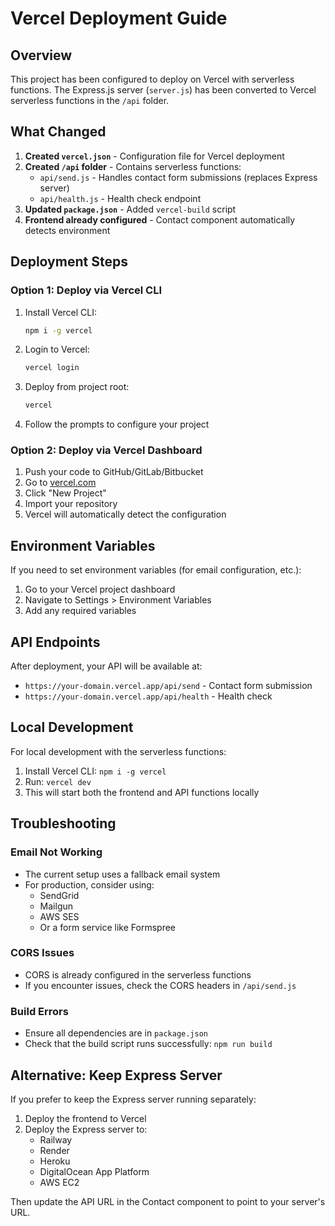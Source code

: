 # Vercel Deployment Guide

## Overview

This project has been configured to deploy on Vercel with serverless functions. The Express.js server (`server.js`) has been converted to Vercel serverless functions in the `/api` folder.

## What Changed

1. **Created `vercel.json`** - Configuration file for Vercel deployment
2. **Created `/api` folder** - Contains serverless functions:
   - `api/send.js` - Handles contact form submissions (replaces Express server)
   - `api/health.js` - Health check endpoint
3. **Updated `package.json`** - Added `vercel-build` script
4. **Frontend already configured** - Contact component automatically detects environment

## Deployment Steps

### Option 1: Deploy via Vercel CLI

1. Install Vercel CLI:
   ```bash
   npm i -g vercel
   ```

2. Login to Vercel:
   ```bash
   vercel login
   ```

3. Deploy from project root:
   ```bash
   vercel
   ```

4. Follow the prompts to configure your project

### Option 2: Deploy via Vercel Dashboard

1. Push your code to GitHub/GitLab/Bitbucket
2. Go to [vercel.com](https://vercel.com)
3. Click "New Project"
4. Import your repository
5. Vercel will automatically detect the configuration

## Environment Variables

If you need to set environment variables (for email configuration, etc.):

1. Go to your Vercel project dashboard
2. Navigate to Settings > Environment Variables
3. Add any required variables

## API Endpoints

After deployment, your API will be available at:
- `https://your-domain.vercel.app/api/send` - Contact form submission
- `https://your-domain.vercel.app/api/health` - Health check

## Local Development

For local development with the serverless functions:

1. Install Vercel CLI: `npm i -g vercel`
2. Run: `vercel dev`
3. This will start both the frontend and API functions locally

## Troubleshooting

### Email Not Working
- The current setup uses a fallback email system
- For production, consider using:
  - SendGrid
  - Mailgun
  - AWS SES
  - Or a form service like Formspree

### CORS Issues
- CORS is already configured in the serverless functions
- If you encounter issues, check the CORS headers in `/api/send.js`

### Build Errors
- Ensure all dependencies are in `package.json`
- Check that the build script runs successfully: `npm run build`

## Alternative: Keep Express Server

If you prefer to keep the Express server running separately:

1. Deploy the frontend to Vercel
2. Deploy the Express server to:
   - Railway
   - Render
   - Heroku
   - DigitalOcean App Platform
   - AWS EC2

Then update the API URL in the Contact component to point to your server's URL.
